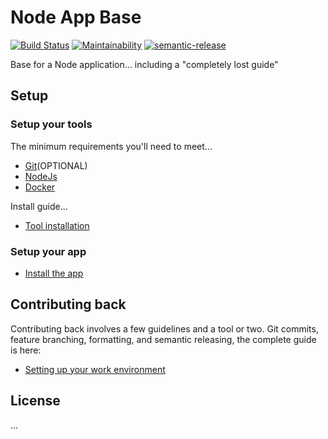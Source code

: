 # Node App Base
 
[![Build Status](https://travis-ci.org/cdcabrera/node-app.svg?branch=master)](https://travis-ci.org/cdcabrera/node-app) [![Maintainability](https://api.codeclimate.com/v1/badges/980687170e1c0c2d825c/maintainability)](https://codeclimate.com/github/cdcabrera/node-app/maintainability) [![semantic-release](https://img.shields.io/badge/%20%20%F0%9F%93%A6%F0%9F%9A%80-semantic--release-e10079.svg)](https://github.com/semantic-release/semantic-release)


Base for a Node application... including a "completely lost guide" 

## Setup


### Setup your tools

The minimum requirements you'll need to meet...

- [Git](https://git-scm.com/)(OPTIONAL) 
- [NodeJs](https://nodejs.org/en/)
- [Docker](https://www.docker.com/)

Install guide... 

- [Tool installation](./docs/INSTALL.md)


### Setup your app

- [Install the app](./docs/INSTALL.md)


## Contributing back

Contributing back involves a few guidelines and a tool or two.
Git commits, feature branching, formatting, and semantic releasing, the complete guide is here:

- [Setting up your work environment](./docs/CONTRIBUTION.md)


## License

...


